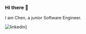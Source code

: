 ### Hi there 👋
I am Chen, a junior Software Engineer.

![linkedin](https://img.shields.io/badge/Linkedin-0e76a8?style=for-the-badge&logo=Linkedin&logoColor=white&link="https://www.linkedin.com/in/chen-ben-tolila-393172232/)]

<!--
**chenBenTolila/chenBenTolila** is a ✨ _special_ ✨ repository because its `README.md` (this file) appears on your GitHub profile.

Here are some ideas to get you started:

- 🔭 I’m currently working on ...
- 🌱 I’m currently learning ...
- 👯 I’m looking to collaborate on ...
- 🤔 I’m looking for help with ...
- 💬 Ask me about ...
- 📫 How to reach me: ...
- 😄 Pronouns: ...
- ⚡ Fun fact: ...
-->



